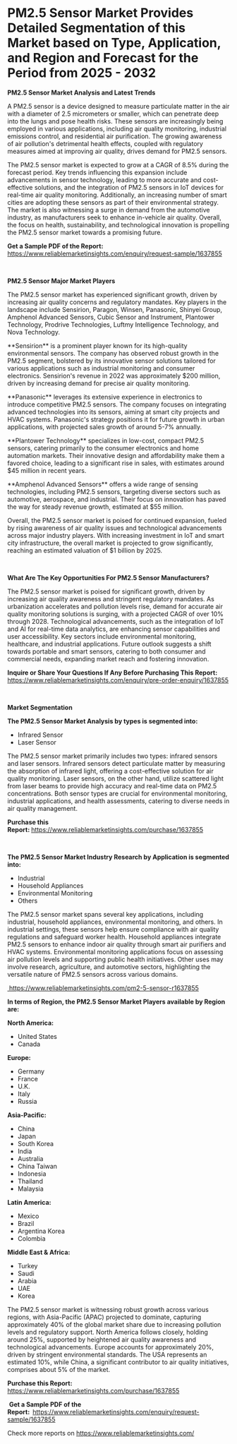 <p><h1>PM2.5 Sensor Market Provides Detailed Segmentation of this Market based on Type, Application, and Region and Forecast for the Period from 2025 - 2032</h1></p><p><strong>PM2.5 Sensor Market Analysis and Latest Trends</strong></p>
<p><p>A PM2.5 sensor is a device designed to measure particulate matter in the air with a diameter of 2.5 micrometers or smaller, which can penetrate deep into the lungs and pose health risks. These sensors are increasingly being employed in various applications, including air quality monitoring, industrial emissions control, and residential air purification. The growing awareness of air pollution's detrimental health effects, coupled with regulatory measures aimed at improving air quality, drives demand for PM2.5 sensors.</p><p>The PM2.5 sensor market is expected to grow at a CAGR of 8.5% during the forecast period. Key trends influencing this expansion include advancements in sensor technology, leading to more accurate and cost-effective solutions, and the integration of PM2.5 sensors in IoT devices for real-time air quality monitoring. Additionally, an increasing number of smart cities are adopting these sensors as part of their environmental strategy. The market is also witnessing a surge in demand from the automotive industry, as manufacturers seek to enhance in-vehicle air quality. Overall, the focus on health, sustainability, and technological innovation is propelling the PM2.5 sensor market towards a promising future.</p></p>
<p><strong>Get a Sample PDF of the Report:&nbsp;</strong> <a href="https://www.reliablemarketinsights.com/enquiry/request-sample/1637855?utm_campaign=3535&utm_medium=2&utm_source=Github&utm_content=ia&utm_term=23032025&utm_id=pm25-sensor">https://www.reliablemarketinsights.com/enquiry/request-sample/1637855</a></p>
<p>&nbsp;</p>
<p><strong>PM2.5 Sensor Major Market Players</strong></p>
<p><p>The PM2.5 sensor market has experienced significant growth, driven by increasing air quality concerns and regulatory mandates. Key players in the landscape include Sensirion, Paragon, Winsen, Panasonic, Shinyei Group, Amphenol Advanced Sensors, Cubic Sensor and Instrument, Plantower Technology, Prodrive Technologies, Luftmy Intelligence Technology, and Nova Technology.</p><p>**Sensirion** is a prominent player known for its high-quality environmental sensors. The company has observed robust growth in the PM2.5 segment, bolstered by its innovative sensor solutions tailored for various applications such as industrial monitoring and consumer electronics. Sensirion's revenue in 2022 was approximately $200 million, driven by increasing demand for precise air quality monitoring.</p><p>**Panasonic** leverages its extensive experience in electronics to introduce competitive PM2.5 sensors. The company focuses on integrating advanced technologies into its sensors, aiming at smart city projects and HVAC systems. Panasonic's strategy positions it for future growth in urban applications, with projected sales growth of around 5-7% annually.</p><p>**Plantower Technology** specializes in low-cost, compact PM2.5 sensors, catering primarily to the consumer electronics and home automation markets. Their innovative design and affordability make them a favored choice, leading to a significant rise in sales, with estimates around $45 million in recent years. </p><p>**Amphenol Advanced Sensors** offers a wide range of sensing technologies, including PM2.5 sensors, targeting diverse sectors such as automotive, aerospace, and industrial. Their focus on innovation has paved the way for steady revenue growth, estimated at $55 million.</p><p>Overall, the PM2.5 sensor market is poised for continued expansion, fueled by rising awareness of air quality issues and technological advancements across major industry players. With increasing investment in IoT and smart city infrastructure, the overall market is projected to grow significantly, reaching an estimated valuation of $1 billion by 2025.</p></p>
<p>&nbsp;</p>
<p><strong>What Are The Key Opportunities For PM2.5 Sensor Manufacturers?</strong></p>
<p><p>The PM2.5 sensor market is poised for significant growth, driven by increasing air quality awareness and stringent regulatory mandates. As urbanization accelerates and pollution levels rise, demand for accurate air quality monitoring solutions is surging, with a projected CAGR of over 10% through 2028. Technological advancements, such as the integration of IoT and AI for real-time data analytics, are enhancing sensor capabilities and user accessibility. Key sectors include environmental monitoring, healthcare, and industrial applications. Future outlook suggests a shift towards portable and smart sensors, catering to both consumer and commercial needs, expanding market reach and fostering innovation.</p></p>
<p><strong>Inquire or Share Your Questions If Any Before Purchasing This Report:</strong> <a href="https://www.reliablemarketinsights.com/enquiry/pre-order-enquiry/1637855?utm_campaign=3535&utm_medium=2&utm_source=Github&utm_content=ia&utm_term=23032025&utm_id=pm25-sensor">https://www.reliablemarketinsights.com/enquiry/pre-order-enquiry/1637855</a></p>
<p>&nbsp;</p>
<p><strong>Market Segmentation</strong></p>
<p><strong>The PM2.5 Sensor Market Analysis by types is segmented into:</strong></p>
<p><ul><li>Infrared Sensor</li><li>Laser Sensor</li></ul></p>
<p><p>The PM2.5 sensor market primarily includes two types: infrared sensors and laser sensors. Infrared sensors detect particulate matter by measuring the absorption of infrared light, offering a cost-effective solution for air quality monitoring. Laser sensors, on the other hand, utilize scattered light from laser beams to provide high accuracy and real-time data on PM2.5 concentrations. Both sensor types are crucial for environmental monitoring, industrial applications, and health assessments, catering to diverse needs in air quality management.</p></p>
<p><strong>Purchase this Report:&nbsp;</strong><a href="https://www.reliablemarketinsights.com/purchase/1637855?utm_campaign=3535&utm_medium=2&utm_source=Github&utm_content=ia&utm_term=23032025&utm_id=pm25-sensor">https://www.reliablemarketinsights.com/purchase/1637855</a></p>
<p>&nbsp;</p>
<p><strong>The PM2.5 Sensor Market Industry Research by Application is segmented into:</strong></p>
<p><ul><li>Industrial</li><li>Household Appliances</li><li>Environmental Monitoring</li><li>Others</li></ul></p>
<p><p>The PM2.5 sensor market spans several key applications, including industrial, household appliances, environmental monitoring, and others. In industrial settings, these sensors help ensure compliance with air quality regulations and safeguard worker health. Household appliances integrate PM2.5 sensors to enhance indoor air quality through smart air purifiers and HVAC systems. Environmental monitoring applications focus on assessing air pollution levels and supporting public health initiatives. Other uses may involve research, agriculture, and automotive sectors, highlighting the versatile nature of PM2.5 sensors across various domains.</p></p>
<p><a href="https://www.reliablemarketinsights.com/pm2-5-sensor-r1637855?utm_campaign=3535&utm_medium=2&utm_source=Github&utm_content=ia&utm_term=23032025&utm_id=pm25-sensor">&nbsp;https://www.reliablemarketinsights.com/pm2-5-sensor-r1637855</a></p>
<p><strong>In terms of Region, the PM2.5 Sensor Market Players available by Region are:</strong></p>
<p>
    <p> <strong> North America: </strong>
        <ul>
            <li>United States</li>
            <li>Canada</li>
        </ul>
        </p> 
    <p> <strong> Europe: </strong>
        <ul>
            <li>Germany</li>
            <li>France</li>
            <li>U.K.</li>
            <li>Italy</li>
            <li>Russia</li>
        </ul>
        </p> 
    <p> <strong> Asia-Pacific: </strong>
        <ul>
            <li>China</li>
            <li>Japan</li>
            <li>South Korea</li>
            <li>India</li>
            <li>Australia</li>
            <li>China Taiwan</li>
            <li>Indonesia</li>
            <li>Thailand</li>
            <li>Malaysia</li>
        </ul>
        </p> 
    <p> <strong> Latin America: </strong>
        <ul>
            <li>Mexico</li>
            <li>Brazil</li>
            <li>Argentina Korea</li>
            <li>Colombia</li>
        </ul>
        </p> 
    <p> <strong> Middle East & Africa: </strong>
        <ul>
            <li>Turkey</li>
            <li>Saudi</li>
            <li>Arabia</li>
            <li>UAE</li>
            <li>Korea</li>
        </ul>
    </p>
    </p>
<p><p>The PM2.5 sensor market is witnessing robust growth across various regions, with Asia-Pacific (APAC) projected to dominate, capturing approximately 40% of the global market share due to increasing pollution levels and regulatory support. North America follows closely, holding around 25%, supported by heightened air quality awareness and technological advancements. Europe accounts for approximately 20%, driven by stringent environmental standards. The USA represents an estimated 10%, while China, a significant contributor to air quality initiatives, comprises about 5% of the market.</p></p>
<p><strong>Purchase this Report: </strong><a href="https://www.reliablemarketinsights.com/purchase/1637855?utm_campaign=3535&utm_medium=2&utm_source=Github&utm_content=ia&utm_term=23032025&utm_id=pm25-sensor">https://www.reliablemarketinsights.com/purchase/1637855</a></p>
<p>&nbsp;<strong>Get a Sample PDF of the Report:&nbsp;&nbsp;</strong><a href="https://www.reliablemarketinsights.com/enquiry/request-sample/1637855?utm_campaign=3535&utm_medium=2&utm_source=Github&utm_content=ia&utm_term=23032025&utm_id=pm25-sensor">https://www.reliablemarketinsights.com/enquiry/request-sample/1637855</a></p>
<p><strong></strong></p>
<p>Check more reports on <a href="https://www.reliablemarketinsights.com/?utm_campaign=3535&utm_medium=2&utm_source=Github&utm_content=ia&utm_term=23032025&utm_id=pm25-sensor">https://www.reliablemarketinsights.com/</a></p>